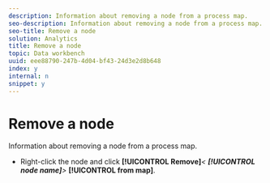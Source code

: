 ```yaml
---
description: Information about removing a node from a process map.
seo-description: Information about removing a node from a process map.
seo-title: Remove a node
solution: Analytics
title: Remove a node
topic: Data workbench
uuid: eee88790-247b-4d04-bf43-24d3e2d8b648
index: y
internal: n
snippet: y
---
```


# Remove a node

Information about removing a node from a process map.

* Right-click the node and click **[!UICONTROL Remove]***< **[!UICONTROL node name]**>* **[!UICONTROL from map]**.

